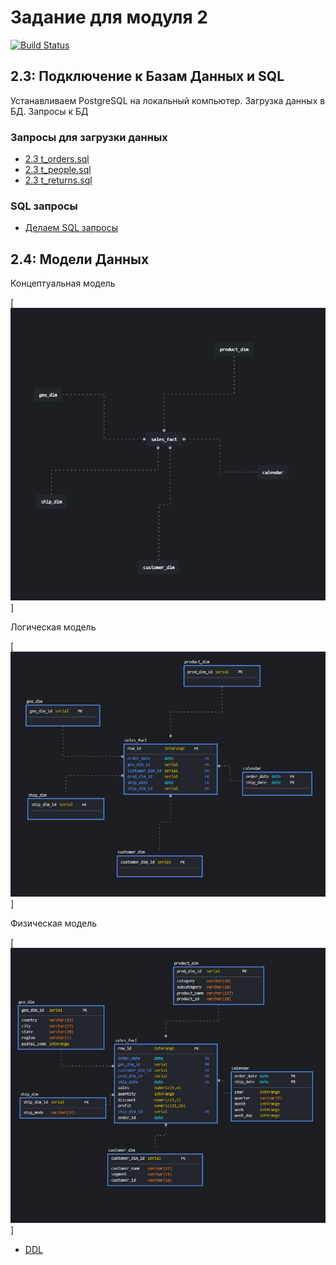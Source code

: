 # Задание для модуля 2
[![Build Status](https://travis-ci.org/joemccann/dillinger.svg?branch=master)](https://travis-ci.org/joemccann/dillinger)
## 2.3: Подключение к Базам Данных и SQL

Устанавливаем PostgreSQL на локальный компьютер. Загрузка данных в БД. Запросы к БД

### Запросы для загрузки данных

- [2.3 t_orders.sql](https://github.com/itkatun/DE-101/blob/main/Module02/2.3%20t_orders.sql)
- [2.3 t_people.sql](https://github.com/itkatun/DE-101/blob/main/Module02/t_people.sql)
- [2.3 t_returns.sql](https://github.com/itkatun/DE-101/blob/main/Module02/t_returns.sql)

### SQL запросы
- [Делаем SQL запросы](https://github.com/itkatun/DE-101/blob/main/Module02/query.sql)

## 2.4: Модели Данных
Концептуальная модель

[![Концептуальная модель](https://github.com/itkatun/DE-101/blob/main/Module02/concept_model.png)]

Логическая модель

[![Логическая модель](https://github.com/itkatun/DE-101/blob/main/Module02/logical_model.png)]

Физическая модель

[![Физическая модель](https://github.com/itkatun/DE-101/blob/main/Module02/physical_model.png)]

- [DDL](https://github.com/itkatun/DE-101/blob/main/Module02/DDL.sql)

